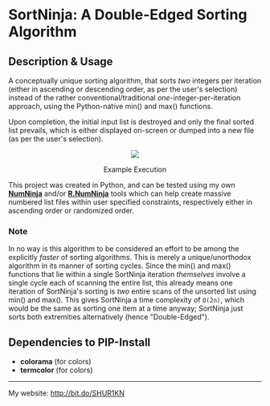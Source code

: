 ﻿# SortNinja: A Double-Edged Sorting Algorithm

## Description & Usage
A conceptually unique sorting algorithm, that sorts *two* integers per iteration (either in ascending or descending order, as per the user's selection) instead of the rather conventional/traditional *one*-integer-per-iteration approach, using the Python-native min() and max() functions.

Upon completion, the initial input list is destroyed and only the final sorted list prevails, which is either displayed on-screen or dumped into a new file (as per the user's selection).

<div align="center">
<img src="https://raw.githubusercontent.com/SHUR1K-N/SortNinja-Double-Edged-Sort/master/Images/Example.png" >
<p>Example Execution</p>
</div>

This project was created in Python, and can be tested using my own [**NumNinja**](https://github.com/SHUR1K-N/NumNinja-Number-Dictionary-Generator) and/or [**R.NumNinja**](https://github.com/SHUR1K-N/RNumNinja-Random-Number-File-Generator) tools which can help create massive numbered list files within user specified constraints, respectively either in ascending order or randomized order.

### Note
In no way is this algorithm to be considered an effort to be among the explicitly *faster* of sorting algorithms. This is merely a unique/unorthodox algorithm in its manner of sorting cycles. Since the min() and max() functions that lie within a single SortNinja iteration *themselves* involve a single cycle each of scanning the entire list, this already means one iteration of SortNinja's sorting is *two* entire scans of the unsorted list using min() and max(). This gives SortNinja a time complexity of `O(2n)`, which would be the same as sorting one item at a time anyway; SortNinja just sorts both extremities alternatively (hence "Double-Edged").


## Dependencies to PIP-Install
- **colorama** (for colors)
- **termcolor** (for colors)

------------

My website: http://bit.do/SHUR1KN
